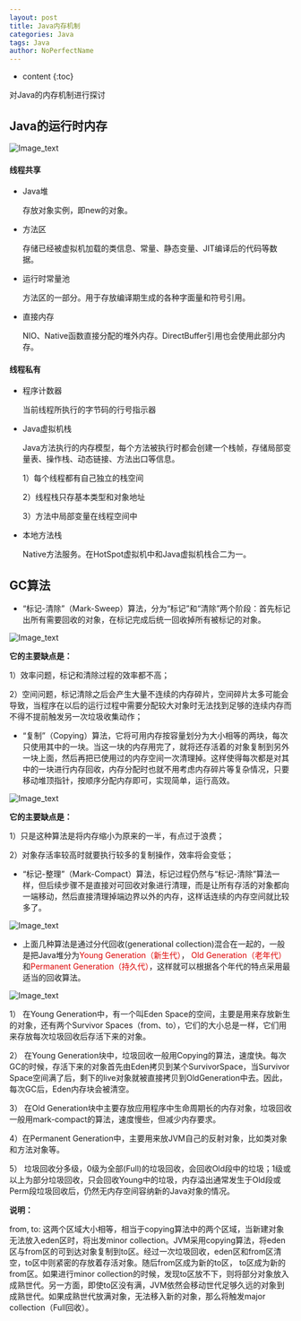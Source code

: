```yaml
---
layout: post
title: Java内存机制
categories: Java
tags: Java
author: NoPerfectName
---
```


* content
{:toc}

对Java的内存机制进行探讨





## Java的运行时内存
![Image_text](https://github.com/NoPerfectName/NoPerfectName.github.io/blob/master/images/java%E5%86%85%E5%AD%98/4.jpg)
#### 线程共享

- Java堆

  存放对象实例，即new的对象。

  

- 方法区

  存储已经被虚拟机加载的类信息、常量、静态变量、JIT编译后的代码等数据。

  

- 运行时常量池

  方法区的一部分。用于存放编译期生成的各种字面量和符号引用。

  

- 直接内存

  NIO、Native函数直接分配的堆外内存。DirectBuffer引用也会使用此部分内存。

  

#### 线程私有

- 程序计数器

  当前线程所执行的字节码的行号指示器

  

- Java虚拟机栈

  Java方法执行的内存模型，每个方法被执行时都会创建一个栈帧，存储局部变量表、操作栈、动态链接、方法出口等信息。

  1）每个线程都有自己独立的栈空间

  2）线程栈只存基本类型和对象地址

  3）方法中局部变量在线程空间中

  

- 本地方法栈

  Native方法服务。在HotSpot虚拟机中和Java虚拟机栈合二为一。

  

## GC算法

* “标记-清除”（Mark-Sweep）算法，分为“标记”和“清除”两个阶段：首先标记出所有需要回收的对象，在标记完成后统一回收掉所有被标记的对象。

![Image_text](https://github.com/NoPerfectName/NoPerfectName.github.io/blob/master/images/java%E5%86%85%E5%AD%98/0.jpg?row=true)

   **它的主要缺点是：**

  1）效率问题，标记和清除过程的效率都不高；

   2）空间问题，标记清除之后会产生大量不连续的内存碎片，空间碎片太多可能会导致，当程序在以后的运行过程中需要分配较大对象时无法找到足够的连续内存而不得不提前触发另一次垃圾收集动作；



* “复制”（Copying）算法，它将可用内存按容量划分为大小相等的两块，每次只使用其中的一块。当这一块的内存用完了，就将还存活着的对象复制到另外一块上面，然后再把已使用过的内存空间一次清理掉。这样使得每次都是对其中的一块进行内存回收，内存分配时也就不用考虑内存碎片等复杂情况，只要移动堆顶指针，按顺序分配内存即可，实现简单，运行高效。

![Image_text](https://github.com/NoPerfectName/NoPerfectName.github.io/blob/master/images/java%E5%86%85%E5%AD%98/1.jpg)

**它的主要缺点是：**


1）只是这种算法是将内存缩小为原来的一半，有点过于浪费；

2）对象存活率较高时就要执行较多的复制操作，效率将会变低；



* “标记-整理”（Mark-Compact）算法，标记过程仍然与“标记-清除”算法一样，但后续步骤不是直接对可回收对象进行清理，而是让所有存活的对象都向一端移动，然后直接清理掉端边界以外的内存，这样话连续的内存空间就比较多了。

![Image_text](https://github.com/NoPerfectName/NoPerfectName.github.io/blob/master/images/java%E5%86%85%E5%AD%98/2.jpg)



* 上面几种算法是通过分代回收(generational collection)混合在一起的，一般是把Java堆分为<font color='#dd0000'>Young Generation（新生代）</font>， <font color='#dd0000'> Old Generation（老年代）</font> 和<font color='#dd0000'>Permanent Generation（持久代）</font>，这样就可以根据各个年代的特点采用最适当的回收算法。

![Image_text](https://github.com/NoPerfectName/NoPerfectName.github.io/blob/master/images/java%E5%86%85%E5%AD%98/3.jpg)

1） 在Young Generation中，有一个叫Eden Space的空间，主要是用来存放新生的对象，还有两个Survivor Spaces（from、to），它们的大小总是一样，它们用来存放每次垃圾回收后存活下来的对象。

2） 在Young Generation块中，垃圾回收一般用Copying的算法，速度快。每次GC的时候，存活下来的对象首先由Eden拷贝到某个SurvivorSpace，当Survivor Space空间满了后，剩下的live对象就被直接拷贝到OldGeneration中去。因此，每次GC后，Eden内存块会被清空。

3） 在Old Generation块中主要存放应用程序中生命周期长的内存对象，垃圾回收一般用mark-compact的算法，速度慢些，但减少内存要求。

4）在Permanent Generation中，主要用来放JVM自己的反射对象，比如类对象和方法对象等。

5） 垃圾回收分多级，0级为全部(Full)的垃圾回收，会回收Old段中的垃圾；1级或以上为部分垃圾回收，只会回收Young中的垃圾，内存溢出通常发生于Old段或Perm段垃圾回收后，仍然无内存空间容纳新的Java对象的情况。

**说明：**

from, to: 这两个区域大小相等，相当于copying算法中的两个区域，当新建对象无法放入eden区时，将出发minor collection。JVM采用copying算法，将eden区与from区的可到达对象复制到to区。经过一次垃圾回收，eden区和from区清空，to区中则紧密的存放着存活对象。随后from区成为新的to区， to区成为新的from区。如果进行minor collection的时候，发现to区放不下，则将部分对象放入成熟世代。另一方面，即使to区没有满，JVM依然会移动世代足够久远的对象到成熟世代。如果成熟世代放满对象，无法移入新的对象，那么将触发major collection（Full回收）。



